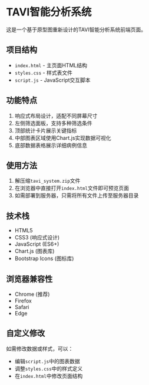 # TAVI智能分析系统

这是一个基于原型图重新设计的TAVI智能分析系统前端页面。

## 项目结构

- `index.html` - 主页面HTML结构
- `styles.css` - 样式表文件
- `script.js` - JavaScript交互脚本

## 功能特点

1. 响应式布局设计，适配不同屏幕尺寸
2. 左侧筛选面板，支持多种筛选条件
3. 顶部统计卡片展示关键指标
4. 中部图表区域使用Chart.js实现数据可视化
5. 底部数据表格展示详细病例信息

## 使用方法

1. 解压缩`tavi_system.zip`文件
2. 在浏览器中直接打开`index.html`文件即可预览页面
3. 如需部署到服务器，只需将所有文件上传至服务器目录

## 技术栈

- HTML5
- CSS3 (响应式设计)
- JavaScript (ES6+)
- Chart.js (图表库)
- Bootstrap Icons (图标库)

## 浏览器兼容性

- Chrome (推荐)
- Firefox
- Safari
- Edge

## 自定义修改

如需修改数据或样式，可以：

- 编辑`script.js`中的图表数据
- 调整`styles.css`中的样式定义
- 在`index.html`中修改页面结构
